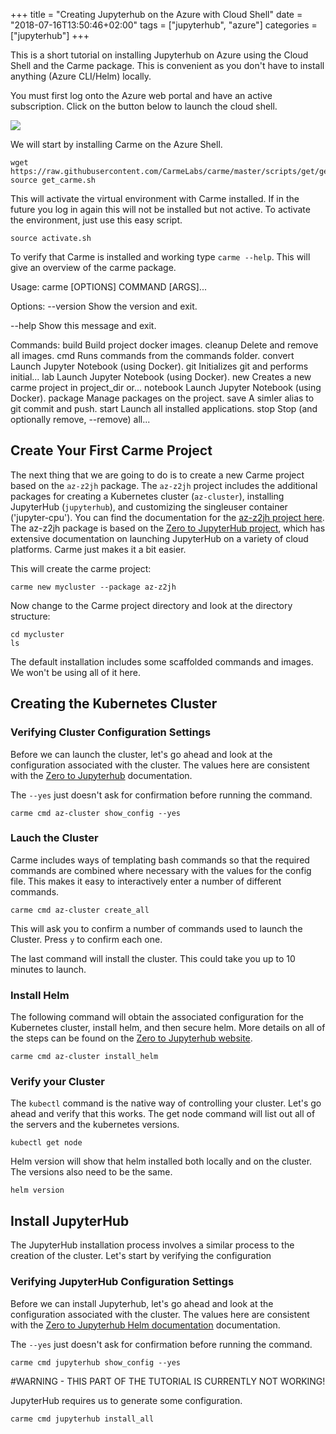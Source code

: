 +++
title = "Creating Jupyterhub on the Azure with Cloud Shell"
date = "2018-07-16T13:50:46+02:00"
tags = ["jupyterhub", "azure"]
categories = ["jupyterhub"]
+++

This is a short tutorial on installing Jupyterhub on Azure using the Cloud Shell and the Carme package. This is convenient as you don't have to install anything (Azure CLI/Helm) locally.

You must first log onto the Azure web portal and have an active subscription. Click on the button below to launch the cloud shell.


<a style="cursor:pointer" onclick='javascript:window.open("https://shell.azure.com", "_blank", "toolbar=no,scrollbars=yes,resizable=yes,menubar=no,location=no,status=no")'><image src="/img/clshell.png" /></a>

We will start by installing Carme on the Azure Shell.

```
wget https://raw.githubusercontent.com/CarmeLabs/carme/master/scripts/get/get_carme.sh
source get_carme.sh
```

This will activate the virtual environment with Carme installed. If in the future you log in again this will not be installed but not active.  To activate the environment, just use this easy script.
```
source activate.sh
```

To verify that Carme is installed and working type `carme --help`. This will give an overview of the carme package.


Usage: carme [OPTIONS] COMMAND [ARGS]...

Options:
  --version  Show the version and exit.

  --help     Show this message and exit.

Commands:
  build     Build project docker images.
  cleanup   Delete and remove all images.
  cmd       Runs commands from the commands folder.
  convert   Launch Jupyter Notebook (using Docker).
  git       Initializes git and performs initial...
  lab       Launch Jupyter Notebook (using Docker).
  new       Creates a new carme project in project_dir or...
  notebook  Launch Jupyter Notebook (using Docker).
  package   Manage packages on the project.
  save      A simler alias to git commit and push.
  start     Launch all installed applications.
  stop      Stop (and optionally remove, --remove) all...


## Create Your First Carme Project
The next thing that we are going to do is to create a new Carme project based on the `az-z2jh` package. The `az-z2jh` project includes the additional packages for creating a Kubernetes cluster (`az-cluster`), installing JupyterHub (`jupyterhub`), and customizing the singleuser container ('jupyter-cpu'). You can find the documentation for the [az-z2jh project here](https://docs.carme.ai/packages/az-z2jh.html). The az-z2jh package is based on the [Zero to JupyterHub project](https://zero-to-jupyterhub.readthedocs.io/en/latest/), which has extensive documentation on launching JupyterHub on a variety of cloud platforms. Carme just makes it a bit easier.

This will create the carme project:
```
carme new mycluster --package az-z2jh
```

Now change to the Carme project directory and look at the directory structure:
```
cd mycluster
ls
```

The default installation includes some scaffolded commands and images.  We won't be using all of it here.

## Creating the Kubernetes Cluster
### Verifying Cluster Configuration Settings
Before we can launch the cluster, let's go ahead and look at the configuration associated with the cluster. The values here are consistent with the [Zero to Jupyterhub](https://zero-to-jupyterhub.readthedocs.io/en/latest/) documentation.

The `--yes` just doesn't ask for confirmation before running the command.

```
carme cmd az-cluster show_config --yes
```

### Lauch the Cluster
Carme includes ways of templating bash commands so that the required commands are combined where necessary with the values for the config file.  This makes it easy to interactively enter a number of different commands.

```
carme cmd az-cluster create_all
```

This will ask you to confirm a number of commands used to launch the Cluster.  Press `y` to confirm each one.

The last command will install the cluster. This could take you up to 10 minutes to launch.

### Install Helm
The following command will obtain the associated configuration for the Kubernetes cluster, install helm, and then secure helm.  More details on all of the steps can be found on the [Zero to Jupyterhub website]().

```
carme cmd az-cluster install_helm
```

### Verify your Cluster
The `kubectl` command is the native way of controlling your cluster. Let's go ahead and verify that this works. The get node command will list out all of the servers and the kubernetes versions.

```
kubectl get node
```

Helm version will show that helm installed both locally and on the cluster.  The versions also need to be the same.
```
helm version
```

## Install JupyterHub
The JupyterHub installation process involves a similar process to the creation of the cluster. Let's start by verifying the configuration

### Verifying JupyterHub Configuration Settings
Before we can install Jupyterhub, let's go ahead and look at the configuration associated with the cluster. The values here are consistent with the [Zero to Jupyterhub Helm documentation](https://zero-to-jupyterhub.readthedocs.io/en/latest/setup-helm.html) documentation.

The `--yes` just doesn't ask for confirmation before running the command.

```
carme cmd jupyterhub show_config --yes
```

#WARNING - THIS PART OF THE TUTORIAL IS CURRENTLY NOT WORKING!

JupyterHub requires us to generate some configuration.

```
carme cmd jupyterhub install_all
```
